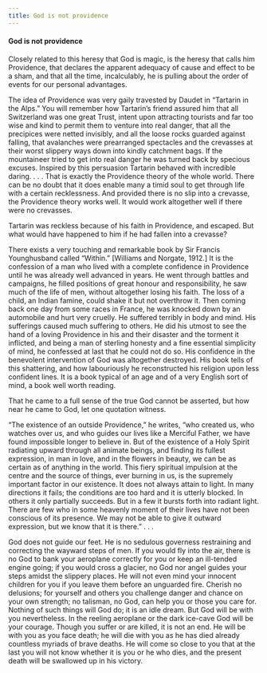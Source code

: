 ```yaml
---
title: God is not providence
---
```

#### God is not providence

Closely related to this heresy that God is magic, is the heresy that
calls him Providence, that declares the apparent adequacy of cause and
effect to be a sham, and that all the time, incalculably, he is pulling
about the order of events for our personal advantages.

The idea of Providence was very gaily travested by Daudet in “Tartarin
in the Alps.” You will remember how Tartarin’s friend assured him that
all Switzerland was one great Trust, intent upon attracting tourists and
far too wise and kind to permit them to venture into real danger, that
all the precipices were netted invisibly, and all the loose rocks
guarded against falling, that avalanches were prearranged spectacles and
the crevasses at their worst slippery ways down into kindly catchment
bags. If the mountaineer tried to get into real danger he was turned
back by specious excuses. Inspired by this persuasion Tartarin behaved
with incredible daring. . . . That is exactly the Providence theory of
the whole world. There can be no doubt that it does enable many a timid
soul to get through life with a certain recklessness. And provided there
is no slip into a crevasse, the Providence theory works well. It would
work altogether well if there were no crevasses.

Tartarin was reckless because of his faith in Providence, and escaped.
But what would have happened to him if he had fallen into a crevasse?

There exists a very touching and remarkable book by Sir Francis
Younghusband called “Within.” \[Williams and Norgate, 1912.\] It is the
confession of a man who lived with a complete confidence in Providence
until he was already well advanced in years. He went through battles and
campaigns, he filled positions of great honour and responsibility, he
saw much of the life of men, without altogether losing his faith. The
loss of a child, an Indian famine, could shake it but not overthrow it.
Then coming back one day from some races in France, he was knocked down
by an automobile and hurt very cruelly. He suffered terribly in body and
mind. His sufferings caused much suffering to others. He did his utmost
to see the hand of a loving Providence in his and their disaster and the
torment it inflicted, and being a man of sterling honesty and a fine
essential simplicity of mind, he confessed at last that he could not do
so. His confidence in the benevolent intervention of God was altogether
destroyed. His book tells of this shattering, and how labouriously he
reconstructed his religion upon less confident lines. It is a book
typical of an age and of a very English sort of mind, a book well worth
reading.

That he came to a full sense of the true God cannot be asserted, but how
near he came to God, let one quotation witness.

“The existence of an outside Providence,” he writes, “who created us,
who watches over us, and who guides our lives like a Merciful Father, we
have found impossible longer to believe in. But of the existence of a
Holy Spirit radiating upward through all animate beings, and finding its
fullest expression, in man in love, and in the flowers in beauty, we can
be as certain as of anything in the world. This fiery spiritual
impulsion at the centre and the source of things, ever burning in us, is
the supremely important factor in our existence. It does not always
attain to light. In many directions it fails; the conditions are too
hard and it is utterly blocked. In others it only partially succeeds.
But in a few it bursts forth into radiant light. There are few who in
some heavenly moment of their lives have not been conscious of its
presence. We may not be able to give it outward expression, but we know
that it is there.” . . .

God does not guide our feet. He is no sedulous governess restraining and
correcting the wayward steps of men. If you would fly into the air,
there is no God to bank your aeroplane correctly for you or keep an
ill-tended engine going; if you would cross a glacier, no God nor angel
guides your steps amidst the slippery places. He will not even mind your
innocent children for you if you leave them before an unguarded fire.
Cherish no delusions; for yourself and others you challenge danger and
chance on your own strength; no talisman, no God, can help you or those
you care for. Nothing of such things will God do; it is an idle dream.
But God will be with you nevertheless. In the reeling aeroplane or the
dark ice-cave God will be your courage. Though you suffer or are killed,
it is not an end. He will be with you as you face death; he will die
with you as he has died already countless myriads of brave deaths. He
will come so close to you that at the last you will not know whether it
is you or he who dies, and the present death will be swallowed up in his
victory.

